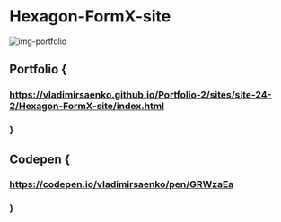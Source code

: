 # Hexagon-FormX-site

![img-portfolio](https://user-images.githubusercontent.com/56477695/121498488-21ff3800-c9e5-11eb-90ac-3ccfa94cce3b.jpg)

## Portfolio {

### https://vladimirsaenko.github.io/Portfolio-2/sites/site-24-2/Hexagon-FormX-site/index.html

### }

## Codepen {

### https://codepen.io/vladimirsaenko/pen/GRWzaEa

### }
